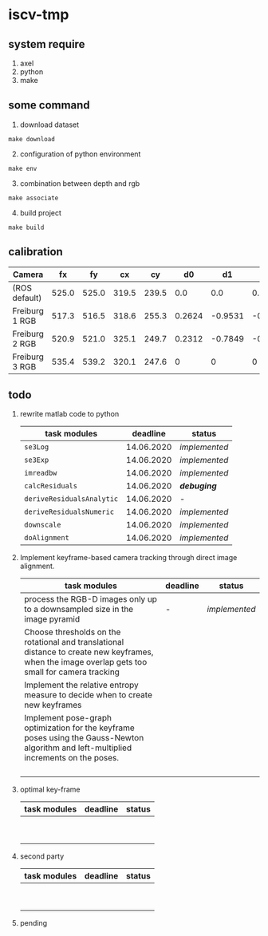 # iscv-tmp

## system require

1. axel
2. python
3. make

## some command

1. download dataset

```shell
make download
```

2. configuration of python environment 

```shell
make env
```

3. combination between depth and rgb

```shell
make associate
```

4. build project

```shell
make build
```

## calibration

|Camera|fx|fy|cx|cy|d0|d1|d2|d3|d4|
| ------ | ---- | ---- | ---- | ---- | ---- | ---- | ---- | ---- | ---- |
| (ROS default)  	| 	525.0  	| 	525.0  	| 	319.5  	| 	239.5  	| 	0.0  	| 	0.0  	| 	0.0  	| 	0.0  	| 	0.0 |
| Freiburg 1 RGB  	| 	517.3  	| 	516.5  	| 	318.6  	| 	255.3  	| 	0.2624 | -0.9531 | -0.0054 | 0.0026  | 	1.1633 |
| Freiburg 2 RGB  	| 	520.9  	| 	521.0  	| 	325.1  	| 	249.7  	| 	0.2312 | -0.7849 |-0.0033 | -0.0001  	| 	0.9172 |
| Freiburg 3 RGB  	| 	535.4  	| 	539.2  	| 	320.1  	| 	247.6  	| 	0  	| 	0  	| 	0  	| 	0  	| 	0 |



## todo

1. rewrite matlab code to python

    | task modules              | deadline   | status         |
    | ------------------------- | ---------- | -------------- |
    | `se3Log`                  | 14.06.2020 | *implemented*  |
    | `se3Exp`                  | 14.06.2020 | *implemented*  |
    | `imreadbw`                | 14.06.2020 | *implemented*  |
    | `calcResiduals`           | 14.06.2020 | ***debuging*** |
    | `deriveResidualsAnalytic` | 14.06.2020 | -              |
    | `deriveResidualsNumeric`  | 14.06.2020 | *implemented*  |
    | `downscale`               | 14.06.2020 | *implemented*  |
    | `doAlignment`             | 14.06.2020 | *implemented*  |

2. Implement keyframe-based camera tracking through direct image alignment.

    | task modules                                                 | deadline | status        |
    | ------------------------------------------------------------ | -------- | ------------- |
    | process the RGB-D images only up to a downsampled size in the image pyramid | -        | *implemented* |
    | Choose thresholds on the rotational and translational distance to create new keyframes, when the image overlap gets too small for camera tracking |          |               |
    | Implement the relative entropy measure to decide when to create new keyframes |          |               |
    | Implement pose-graph optimization for the keyframe poses using the Gauss-Newton algorithm and left-multiplied increments on the poses. |          |               |
    |                                                              |          |               |
    |                                                              |          |               |
    |                                                              |          |               |
    |                                                              |          |               |


3. optimal key-frame
   
    | task modules | deadline | status |
    | ------------ | -------- | ------ |
    |              |          |        |
    |              |          |        |
    |              |          |        |
    |              |          |        |
    |              |          |        |
    |              |          |        |
    |              |          |        |
    |              |          |        |
    |              |          |        |

4. second party
   
    | task modules | deadline | status |
    | ------------ | -------- | ------ |
    |              |          |        |
    |              |          |        |
    |              |          |        |
    |              |          |        |
    |              |          |        |
    |              |          |        |
    |              |          |        |
    |              |          |        |
    |              |          |        |


5. pending